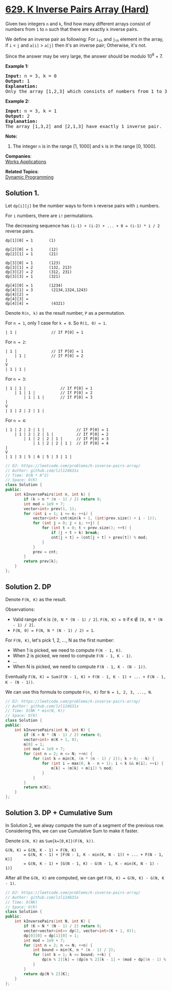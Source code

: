 # [629. K Inverse Pairs Array (Hard)](https://leetcode.com/problems/k-inverse-pairs-array/)

<p>
Given two integers <code>n</code> and <code>k</code>, find how many different arrays consist of numbers from <code>1</code> to <code>n</code> such that there are exactly <code>k</code> inverse pairs. 
</p>
<p>
We define an inverse pair as following:
For <code>i<sub>th</sub></code> and <code>j<sub>th</sub></code> element in the array, if <code>i</code> &lt; <code>j</code> and <code>a[i]</code> &gt; <code>a[j]</code> then it's an inverse pair; Otherwise, it's not.
</p>

<p>
Since the answer may be very large, the answer should be modulo 10<sup>9</sup> + 7.
</p>

<p><b>Example 1:</b><br>
</p><pre><b>Input:</b> n = 3, k = 0
<b>Output:</b> 1
<b>Explanation:</b> 
Only the array [1,2,3] which consists of numbers from 1 to 3 has exactly 0 inverse pair.
</pre>
<p></p>

<p><b>Example 2:</b><br>
</p><pre><b>Input:</b> n = 3, k = 1
<b>Output:</b> 2
<b>Explanation:</b> 
The array [1,3,2] and [2,1,3] have exactly 1 inverse pair.
</pre>
<p></p>

<p><b>Note:</b><br>
</p><ol>
<li>The integer <code>n</code> is in the range [1, 1000] and <code>k</code> is in the range [0, 1000].</li>
</ol>
<p></p>

**Companies**:  
[Works Applications](https://leetcode.com/company/works-applications)

**Related Topics**:  
[Dynamic Programming](https://leetcode.com/tag/dynamic-programming/)

## Solution 1.

Let `dp[i][j]` be the number ways to form `k` reverse pairs with `i` numbers.

For `i` numbers, there are `i!` permutations.

The decreasing sequence has `(i-1) + (i-2) + ... + 0 = (i-1) * i / 2` reverse pairs.

```
dp[1][0] = 1       (1)

dp[2][0] = 1       (12)
dp[2][1] = 1       (21)

dp[3][0] = 1       (123)
dp[3][1] = 2       (132, 213)
dp[3][2] = 2       (312, 231)
dp[3][3] = 1       (321)

dp[4][0] = 1       (1234)
dp[4][1] = 3        (2134,1324,1243)
dp[4][2] = 
dp[4][3] = 
dp[4][4] =          (4321)

```

Denote `R(n, k)` as the result number, `P` as a permutation.


For `n = 1`, only 1 case for `k = 0`. So `R(1, 0) = 1`.

```
| 1 |               // If P[0] = 1
```

For `n = 2`:

```
| 1 |               // If P[0] = 1
    | 1 |           // If P[0] = 2
|
V
| 1 | 1 |
```

For `n = 3`:

```
| 1 | 1 |               // If P[0] = 1
    | 1 | 1 |           // If P[0] = 2
        | 1 | 1 |       // If P[0] = 3
|
V
| 1 | 2 | 2 | 1 |

```

For `n = 4`:
```
| 1 | 2 | 2 | 1 |              // If P[0] = 1
    | 1 | 2 | 2 | 1 |          // If P[0] = 2
        | 1 | 2 | 2 | 1 |      // If P[0] = 3
            | 1 | 2 | 2 | 1 |  // If P[0] = 4
|
V
| 1 | 3 | 5 | 6 | 5 | 3 | 1 |

```

```cpp
// OJ: https://leetcode.com/problems/k-inverse-pairs-array/
// Author: github.com/lzl124631x
// Time: O(N * K^2)
// Space: O(K)
class Solution {
public:
    int kInversePairs(int n, int k) {
        if (k > n * (n - 1) / 2) return 0;
        int mod = 1e9 + 7;
        vector<int> prev(1, 1);
        for (int i = 1; i <= n; ++i) {
            vector<int> cnt(min(k + 1, (int)prev.size() + i - 1));
            for (int j = 0; j < i; ++j) {
                for (int t = 0; t < prev.size(); ++t) {
                    if (j + t > k) break;
                    cnt[j + t] = (cnt[j + t] + prev[t]) % mod;
                }
            }
            prev = cnt;
        }
        return prev[k];
    }
};
```

## Solution 2. DP

Denote `F(N, K)` as the result.

Observations:
* Valid range of `K` is `[0, N * (N - 1) / 2]`. `F(N, K) = 0` if `K` &notin; `[0, N * (N - 1) / 2]`.
* `F(N, 0) = F(N, N * (N - 1) / 2) = 1`.

For `F(N, K)`, let's pick 1, 2, ..., N as the first number:
* When 1 is picked, we need to compute `F(N - 1, K)`.
* When 2 is picked, we need to compute `F(N - 1, K - 1)`.
* ...
* When N is picked, we need to compute `F(N - 1, K - (N - 1))`.

Eventually `F(N, K) = Sum(F(N - 1, K) + F(N - 1, K - 1) + ... + F(N - 1, K - (N - 1))`.

We can use this formula to compute `F(n, K)` for `N = 1, 2, 3, ..., N`.

```cpp
// OJ: https://leetcode.com/problems/k-inverse-pairs-array/
// Author: github.com/lzl124631x
// Time: O(NK * min(N, K))
// Space: O(K)
class Solution {
public:
    int kInversePairs(int N, int K) {
        if (K > N * (N - 1) / 2) return 0;
        vector<int> m(K + 1, 0);
        m[0] = 1;
        int mod = 1e9 + 7;
        for (int n = 2; n <= N; ++n) {
            for (int k = min(K, (n * (n - 1) / 2)); k > 0; --k) {
                for (int i = max(0, k - n + 1); i < k && m[i]; ++i) {
                    m[k] = (m[k] + m[i]) % mod;
                }
            }
        }
        return m[K];
    }
};
```

## Solution 3. DP + Cumulative Sum

In Solution 2, we alway compute the sum of a segment of the previous row. Considering this, we can use Cumulative Sum to make it faster.

Denote `G(N, K)` as `Sum{k=[0,K]}(F(N, k))`.

```
G(N, K) = G(N, K - 1) + F(N, K)
        = G(N, K - 1) + [F(N - 1, K - min(K, N - 1)) + ... + F(N - 1, K)]
        = G(N, K - 1) + [G(N - 1, K) - G(N - 1, K - min(K, N - 1) - 1)]
```

After all the `G(N, K)` are computed, we can get `F(N, K) = G(N, K) - G(N, K - 1)`.

```cpp
// OJ: https://leetcode.com/problems/k-inverse-pairs-array/
// Author: github.com/lzl124631x
// Time: O(NK)
// Space: O(K)
class Solution {
public:
    int kInversePairs(int N, int K) {
        if (K > N * (N - 1) / 2) return 0;
        vector<vector<int>> dp(2, vector<int>(K + 1, 0));
        dp[0][0] = dp[1][0] = 1;
        int mod = 1e9 + 7;
        for (int n = 2; n <= N; ++n) {
            int bound = min(K, n * (n - 1) / 2);
            for (int k = 1; k <= bound; ++k) {
                dp[n % 2][k] = (dp[n % 2][k - 1] + (mod + dp[(n - 1) % 2][k] - dp[(n - 1) % 2][k - min(k, n - 1) - 1]) % mod) % mod;
            }
        }
        return dp[N % 2][K];
    }
};
```